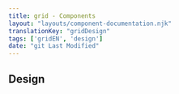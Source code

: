 ```yaml
---
title: grid - Components
layout: "layouts/component-documentation.njk"
translationKey: "gridDesign"
tags: ['gridEN', 'design']
date: "git Last Modified"
---
```


## Design